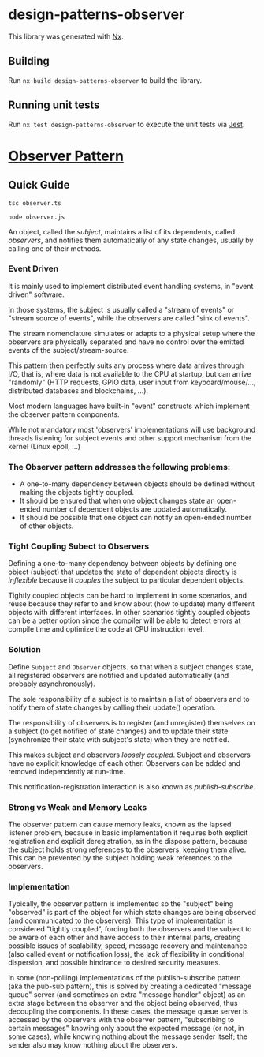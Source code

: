 # design-patterns-observer

This library was generated with [Nx](https://nx.dev).

## Building

Run `nx build design-patterns-observer` to build the library.

## Running unit tests

Run `nx test design-patterns-observer` to execute the unit tests via [Jest](https://jestjs.io).

[Observer Pattern](https://en.wikipedia.org/wiki/Observer_pattern)
================================================================================

Quick Guide
--------------------------------------------------------------------------------
`tsc observer.ts`

`node observer.js`


An object, called the *subject*, maintains a list of its dependents, called *observers*, and notifies them automatically of any state changes, usually by calling one of their methods.

### Event Driven
It is mainly used to implement distributed event handling systems, in "event driven" software.

In those systems, the subject is usually called a "stream of events" or "stream source of events", while the observers are called "sink of events".

The stream nomenclature simulates or adapts to a physical setup where the observers are physically separated and have no control over the emitted events of the subject/stream-source.

This pattern then perfectly suits any process where data arrives through I/O, that is, where data is not available to the CPU at startup, but can arrive "randomly" (HTTP requests, GPIO data, user input from keyboard/mouse/..., distributed databases and blockchains, ...).

Most modern languages have built-in "event" constructs which implement the observer pattern components.

While not mandatory most 'observers' implementations will use background threads listening for subject events and other support mechanism from the kernel (Linux epoll, ...)

### The Observer pattern addresses the following problems:
- A one-to-many dependency between objects should be defined without making the objects tightly coupled.
- It should be ensured that when one object changes state an open-ended number of dependent objects are updated automatically.
- It should be possible that one object can notify an open-ended number of other objects.

### Tight Coupling Subect to Observers
Defining a one-to-many dependency between objects by defining one object (subject) that updates the state of dependent objects directly is *inflexible* because it *couples* the subject to particular dependent objects.

Tightly coupled objects can be hard to implement in some scenarios, and reuse because they refer to and know about (how to update) many different objects with different interfaces. In other scenarios tightly coupled objects can be a better option since the compiler will be able to detect errors at compile time and optimize the code at CPU instruction level.

### Solution
Define `Subject` and `Observer` objects.
so that when a subject changes state, all registered observers are notified and updated automatically (and probably asynchronously).

The sole responsibility of a subject is to maintain a list of observers and to notify them of state changes by calling their update() operation.

The responsibility of observers is to register (and unregister) themselves on a subject (to get notified of state changes) and to update their state (synchronize their state with subject's state) when they are notified.

This makes subject and observers *loosely coupled*. Subject and observers have no explicit knowledge of each other. Observers can be added and removed independently at run-time.

This notification-registration interaction is also known as *publish-subscribe*.

### Strong vs Weak and Memory Leaks
The observer pattern can cause memory leaks, known as the lapsed listener problem, because in basic implementation it requires both explicit registration and explicit deregistration, as in the dispose pattern, because the subject holds strong references to the observers, keeping them alive. This can be prevented by the subject holding weak references to the observers.

### Implementation
Typically, the observer pattern is implemented so the "subject" being "observed" is part of the object for which state changes are being observed (and communicated to the observers). This type of implementation is considered "tightly coupled", forcing both the observers and the subject to be aware of each other and have access to their internal parts, creating possible issues of scalability, speed, message recovery and maintenance (also called event or notification loss), the lack of flexibility in conditional dispersion, and possible hindrance to desired security measures.

In some (non-polling) implementations of the publish-subscribe pattern (aka the pub-sub pattern), this is solved by creating a dedicated "message queue" server (and sometimes an extra "message handler" object) as an extra stage between the observer and the object being observed, thus decoupling the components. In these cases, the message queue server is accessed by the observers with the observer pattern, "subscribing to certain messages" knowing only about the expected message (or not, in some cases), while knowing nothing about the message sender itself; the sender also may know nothing about the observers.


